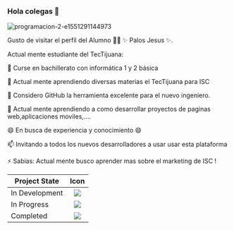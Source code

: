 ### Hola colegas 👋
![programacion-2-e1551291144973](https://user-images.githubusercontent.com/79510480/110403647-50f6be00-8032-11eb-9eec-6845842a989f.jpg)

Gusto de visitar el perfil del Alumno 👨‍🏫 ✨ Palos Jesus ✨.

Actual mente estudiante del TecTijuana:

🔭 Curse en bachillerato con informática 1 y 2 básica

📲 Actual mente aprendiendo diversas materias el TecTijuana para ISC

🤔 Considero GitHub la herramienta excelente para el nuevo ingeniero.

💬 Actual mente aprendiendo a como desarrollar proyectos de paginas web,aplicaciones moviles,....

😄 En busca de experiencia y conocimiento 😄 

📫 Invitando a todos los nuevos desarrolladores a usar usar esta plataforma

⚡ Sabias: Actual mente busco aprender mas sobre el marketing de ISC !


| Project State  | Icon |
|----------------|:----:|
| In Development |<img src="![monitor-screen](https://user-images.githubusercontent.com/79510480/110404952-a9c75600-8034-11eb-8555-28376e0bb428.png)">|
| In Progress    |<img src="![challenges](https://user-images.githubusercontent.com/79510480/110405039-cebbc900-8034-11eb-8c17-36df714e0b4a.png)">|
| Completed      |<img src="/images/http://i.stack.imgur.com/wlvw7.png">|


<!--
**JPalos-5000/JPalos-5000** is a ✨ _special_ ✨ repository because its `README.md` (this file) appears on your GitHub profile.
